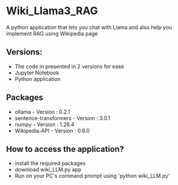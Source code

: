 # Wiki_Llama3_RAG
A python application that lets you chat with Llama and also help you implement RAG using Wikipedia page

## Versions:
* The code in presented in 2 versions for ease
* Jupyter Notebook
* Python application

## Packages
* ollama - Version : 0.2.1
* sentence-transformers - Version : 3.0.1
* numpy - Version : 1.26.4
* Wikipedia-API - Version : 0.6.0

## How to access the application?
* install the required packages
* download wiki_LLM.py app
* Run on your PC's command prompt using 'python wiki_LLM.py'
